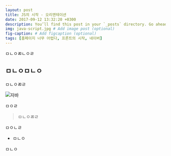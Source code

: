```yaml
---
layout: post
title: JS의 시작 - 오리엔테이션
date: 2017-09-12 13:32:20 +0300
description: You’ll find this post in your `_posts` directory. Go ahead and edit it and re-build the site to see your changes. # Add post description (optional)
img: java-script.jpg # Add image post (optional)
fig-caption: # Add figcaption (optional)
tags: [홈페이지 너무 어렵다, 프론트의 시작, 네이버]
---
```

ㅁㄴㅇㄻㄴㅇㄹ

## ㅁㄴㅇㅁㄴㅇ
ㅁㄴㅇㄻㄹ

![자바]({{site.baseurl}}/assets/img/js-1.png)

ㅁㅇㄹ

>ㅁㄴㅇㄻㄹ

ㅁㅇㄴㄹ

* ㅁㄴㅇ

ㅁㄴㅇ
